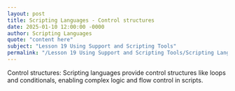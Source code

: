 ```yaml
---
layout: post
title: Scripting Languages - Control structures
date: 2025-01-10 12:00:00 -0000
author: Scripting Languages
quote: "content here"
subject: "Lesson 19 Using Support and Scripting Tools"
permalink: "/Lesson 19 Using Support and Scripting Tools/Scripting Languages/Scripting Languages - Control structures"
---
```


Control structures: Scripting languages provide control structures like loops and conditionals, enabling complex logic and flow control in scripts.

